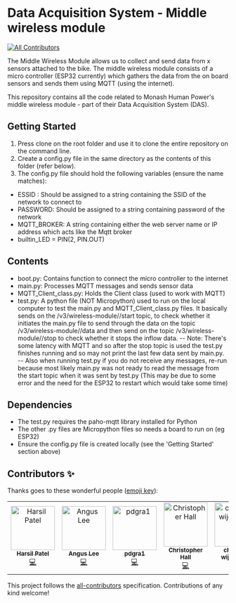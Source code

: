# Data Acquisition System - Middle wireless module

[![All Contributors](https://img.shields.io/badge/all_contributors-6-orange.svg?style=flat-square)](#contributors)

The Middle Wireless Module allows us to collect and send data from x sensors attached to the bike. The middle wireless module consists of a micro controller (ESP32 currently) which gathers the data from the on board sensors and sends them using MQTT (using the internet).

This repository contains all the code related to Monash Human Power's middle wireless module - part of their Data Acquisition System (DAS).

## Getting Started

1. Press clone on the root folder and use it to clone the entire repository on the command line.
2. Create a config.py file in the same directory as the contents of this folder (refer below).
3. The config.py file should hold the following variables (ensure the name matches):
- ESSID : Should be assigned to a string containing the SSID of the network to connect to
- PASSWORD: Should be assigned to a string containing password of the network
- MQTT_BROKER: A string containing either the web server name or IP address which acts like the Mqtt broker
- builtin_LED = PIN(2, PIN.OUT)

## Contents
- boot.py: Contains function to connect the micro controller to the internet
- main.py: Processes MQTT messages and sends sensor data
- MQTT_Client_class.py: Holds the Client class (used to work with MQTT)
- test.py: A python file (NOT Micropython) used to run on the local computer to test the main.py and MQTT_Client_class.py files. It basically sends on the /v3/wireless-module/<id>/start topic, to check whether it initiates the main.py file to send through the data on the topic /v3/wireless-module/<id>/data and then send on the topic /v3/wireless-module/<id>/stop to check whether it stops the inflow data. 
-- Note: There's some latency with MQTT and so after the stop topic is used the test.py 	finishes running and so may not print the last few data sent by main.py.
-- Also when running test.py if you do not receive any messages, re-run because most likely main.py was not ready to read the message from the start topic when it was sent by test.py (This may be due to some error and the need for the ESP32 to restart which would take some time)


## Dependencies
- The test.py requires the paho-mqtt library installed for Python
- The other .py files are Micropython files so needs a board to run on (eg ESP32)
- Ensure the config.py file is created locally (see the 'Getting Started' section above)


## Contributors ✨

Thanks goes to these wonderful people ([emoji key](https://allcontributors.org/docs/en/emoji-key)):

<!-- ALL-CONTRIBUTORS-LIST:START - Do not remove or modify this section -->
<!-- prettier-ignore -->
<table>
  <tr>
    <td align="center"><a href="https://twitter.com/harsilspatel"><img src="https://avatars1.githubusercontent.com/u/25992839?v=4" width="100px;" alt="Harsil Patel"/><br /><sub><b>Harsil Patel</b></sub></a><br /><a href="https://github.com/monash-human-power/data-acquisition-system/commits?author=harsilspatel" title="Code">💻</a></td>
    <td align="center"><a href="https://khlee.me"><img src="https://avatars3.githubusercontent.com/u/18709969?v=4" width="100px;" alt="Angus Lee"/><br /><sub><b>Angus Lee</b></sub></a><br /><a href="https://github.com/monash-human-power/data-acquisition-system/commits?author=khanguslee" title="Code">💻</a></td>
    <td align="center"><a href="https://github.com/pdgra1"><img src="https://avatars3.githubusercontent.com/u/33751672?v=4" width="100px;" alt="pdgra1"/><br /><sub><b>pdgra1</b></sub></a><br /><a href="https://github.com/monash-human-power/data-acquisition-system/commits?author=pdgra1" title="Code">💻</a></td>
    <td align="center"><a href="https://github.com/hallgchris"><img src="https://avatars2.githubusercontent.com/u/17876556?v=4" width="100px;" alt="Christopher Hall"/><br /><sub><b>Christopher Hall</b></sub></a><br /><a href="https://github.com/monash-human-power/data-acquisition-system/commits?author=hallgchris" title="Code">💻</a></td>
    <td align="center"><a href="https://github.com/chamaka1"><img src="https://avatars0.githubusercontent.com/u/35440106?v=4" width="100px;" alt="chamaka wijesinghe"/><br /><sub><b>chamaka wijesinghe</b></sub></a><br /><a href="https://github.com/monash-human-power/data-acquisition-system/commits?author=chamaka1" title="Code">💻</a></td>
    <td align="center"><a href="https://github.com/rileyclarke"><img src="https://avatars1.githubusercontent.com/u/24428011?v=4" width="100px;" alt="Riley Clarke"/><br /><sub><b>Riley Clarke</b></sub></a><br /><a href="https://github.com/monash-human-power/data-acquisition-system/commits?author=rileyclarke" title="Code">💻</a></td>
  </tr>
</table>

<!-- ALL-CONTRIBUTORS-LIST:END -->

This project follows the [all-contributors](https://github.com/all-contributors/all-contributors) specification. Contributions of any kind welcome!
